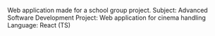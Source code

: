 Web application made for a school group project.
Subject: Advanced Software Development
Project: Web application for cinema handling
Language: React (TS)
